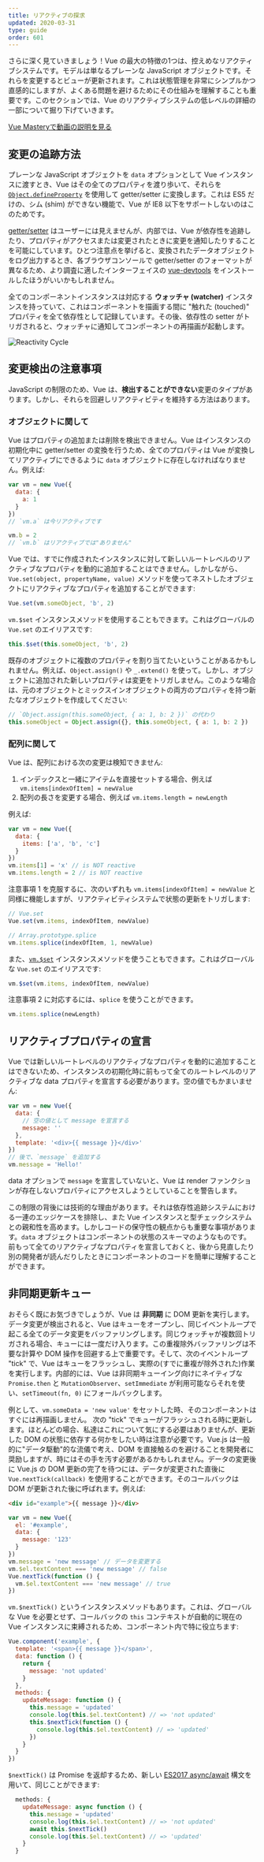 ```yaml
---
title: リアクティブの探求
updated: 2020-03-31
type: guide
order: 601
---
```


さらに深く見ていきましょう！Vue の最大の特徴の1つは、控えめなリアクティブシステムです。モデルは単なるプレーンな JavaScript オブジェクトです。それらを変更するとビューが更新されます。これは状態管理を非常にシンプルかつ直感的にしますが、よくある問題を避けるためにその仕組みを理解することも重要です。このセクションでは、Vue のリアクティブシステムの低レベルの詳細の一部について掘り下げていきます。

<div class="vue-mastery"><a href="https://www.vuemastery.com/courses/advanced-components/build-a-reactivity-system" target="_blank" rel="sponsored noopener" title="Vue Reactivity">Vue Masteryで動画の説明を見る</a></div>

## 変更の追跡方法

プレーンな JavaScript オブジェクトを `data` オプションとして Vue インスタンスに渡すとき、Vue はその全てのプロパティを渡り歩いて、それらを [`Object.defineProperty`](https://developer.mozilla.org/en-US/docs/Web/JavaScript/Reference/Global_Objects/Object/defineProperty) を使用して getter/setter に変換します。これは ES5 だけの、シム (shim) ができない機能で、Vue が IE8 以下をサポートしないのはこのためです。

[getter/setter](https://developer.mozilla.org/ja/docs/Web/JavaScript/Guide/Working_with_Objects#Defining_getters_and_setters) はユーザーには見えませんが、内部では、Vue が依存性を追跡したり、プロパティがアクセスまたは変更されたときに変更を通知したりすることを可能にしています。ひとつ注意点を挙げると、変換されたデータオブジェクトをログ出力するとき、各ブラウザコンソールで getter/setter のフォーマットが異なるため、より調査に適したインターフェイスの [vue-devtools](https://github.com/vuejs/vue-devtools) をインストールしたほうがいいかもしれません。

全てのコンポーネントインスタンスは対応する **ウォッチャ (watcher)** インスタンスを持っていて、これはコンポーネントを描画する間に "触れた (touched)" プロパティを全て依存性として記録しています。その後、依存性の setter がトリガされると、ウォッチャに通知してコンポーネントの再描画が起動します。

![Reactivity Cycle](/images/data.png)

## 変更検出の注意事項

JavaScript の制限のため、Vue は、**検出することができない**変更のタイプがあります。しかし、それらを回避しリアクティビティを維持する方法はあります。

### オブジェクトに関して

Vue はプロパティの追加または削除を検出できません。Vue はインスタンスの初期化中に getter/setter の変換を行うため、全てのプロパティは Vue が変換してリアクティブにできるように `data` オブジェクトに存在しなければなりません。例えば:


``` js
var vm = new Vue({
  data: {
    a: 1
  }
})
// `vm.a` は今リアクティブです

vm.b = 2
// `vm.b` はリアクティブでは"ありません"
```

Vue では、すでに作成されたインスタンスに対して新しいルートレベルのリアクティブなプロパティを動的に追加することはできません。しかしながら、`Vue.set(object, propertyName, value)` メソッドを使ってネストしたオブジェクトにリアクティブなプロパティを追加することができます:

``` js
Vue.set(vm.someObject, 'b', 2)
```

`vm.$set` インスタンスメソッドを使用することもできます。これはグローバルの `Vue.set` のエイリアスです:

``` js
this.$set(this.someObject, 'b', 2)
```

既存のオブジェクトに複数のプロパティを割り当てたいということがあるかもしれません。例えば、`Object.assign()` や `_.extend()` を使って。しかし、オブジェクトに追加された新しいプロパティは変更をトリガしません。このような場合は、元のオブジェクトとミックスインオブジェクトの両方のプロパティを持つ新たなオブジェクトを作成してください:

``` js
// `Object.assign(this.someObject, { a: 1, b: 2 })` の代わり
this.someObject = Object.assign({}, this.someObject, { a: 1, b: 2 })
```

### 配列に関して

Vue は、配列における次の変更は検知できません:

1. インデックスと一緒にアイテムを直接セットする場合、例えば `vm.items[indexOfItem] = newValue`
2. 配列の長さを変更する場合、例えば `vm.items.length = newLength`

例えば:

``` js
var vm = new Vue({
  data: {
    items: ['a', 'b', 'c']
  }
})
vm.items[1] = 'x' // is NOT reactive
vm.items.length = 2 // is NOT reactive
```

注意事項 1 を克服するに、次のいずれも `vm.items[indexOfItem] = newValue` と同様に機能しますが、リアクティビティシステムで状態の更新をトリガします:

``` js
// Vue.set
Vue.set(vm.items, indexOfItem, newValue)
```
``` js
// Array.prototype.splice
vm.items.splice(indexOfItem, 1, newValue)
```

また、[`vm.$set`](https://vuejs.org/v2/api/#vm-set) インスタンスメソッドを使うこともできます。これはグローバルな `Vue.set` のエイリアスです:

``` js
vm.$set(vm.items, indexOfItem, newValue)
```

注意事項 2 に対応するには、`splice` を使うことができます。

``` js
vm.items.splice(newLength)
```

## リアクティブプロパティの宣言

Vue では新しいルートレベルのリアクティブなプロパティを動的に追加することはできないため、インスタンスの初期化時に前もって全てのルートレベルのリアクティブな data プロパティを宣言する必要があります。空の値でもかまいません:

``` js
var vm = new Vue({
  data: {
    // 空の値として message を宣言する
    message: ''
  },
  template: '<div>{{ message }}</div>'
})
// 後で、`message` を追加する
vm.message = 'Hello!'
```

data オプションで `message` を宣言していないと、Vue は render ファンクションが存在しないプロパティにアクセスしようとしていることを警告します。

この制限の背後には技術的な理由があります。それは依存性追跡システムにおける一連のエッジケースを排除し、また Vue インスタンスと型チェックシステムとの親和性を高めます。しかしコードの保守性の観点からも重要な事項があります。`data` オブジェクトはコンポーネントの状態のスキーマのようなものです。前もって全てのリアクティブなプロパティを宣言しておくと、後から見直したり別の開発者が読んだりしたときにコンポーネントのコードを簡単に理解することができます。

## 非同期更新キュー

おそらく既にお気づきでしょうが、Vue は **非同期** に DOM 更新を実行します。データ変更が検出されると、Vue はキューをオープンし、同じイベントループで起こる全てのデータ変更をバッファリングします。同じウォッチャが複数回トリガされる場合、キューには一度だけ入ります。この重複除外バッファリングは不要な計算や DOM 操作を回避する上で重要です。そして、次のイベントループ "tick" で、Vue はキューをフラッシュし、実際の(すでに重複が除外された)作業を実行します。内部的には、Vue は非同期キューイング向けにネイティブな `Promise.then` と `MutationObserver`、`setImmediate` が利用可能ならそれを使い、`setTimeout(fn, 0)` にフォールバックします。

例として、`vm.someData = 'new value'` をセットした時、そのコンポーネントはすぐには再描画しません。 次の "tick" でキューがフラッシュされる時に更新します。ほとんどの場合、私達はこれについて気にする必要はありませんが、更新した DOM の状態に依存する何かをしたい時は注意が必要です。Vue.js は一般的に"データ駆動"的な流儀で考え、DOM を直接触るのを避けることを開発者に奨励しますが、時にはその手を汚す必要があるかもしれません。データの変更後に Vue.js の DOM 更新の完了を待つには、データが変更された直後に `Vue.nextTick(callback)` を使用することができます。そのコールバックは DOM が更新された後に呼ばれます。例えば:

``` html
<div id="example">{{ message }}</div>
```

``` js
var vm = new Vue({
  el: '#example',
  data: {
    message: '123'
  }
})
vm.message = 'new message' // データを変更する
vm.$el.textContent === 'new message' // false
Vue.nextTick(function () {
  vm.$el.textContent === 'new message' // true
})
```

`vm.$nextTick()` というインスタンスメソッドもあります。これは、グローバルな Vue を必要とせず、コールバックの `this` コンテキストが自動的に現在の Vue インスタンスに束縛されるため、コンポーネント内で特に役立ちます:

``` js
Vue.component('example', {
  template: '<span>{{ message }}</span>',
  data: function () {
    return {
      message: 'not updated'
    }
  },
  methods: {
    updateMessage: function () {
      this.message = 'updated'
      console.log(this.$el.textContent) // => 'not updated'
      this.$nextTick(function () {
        console.log(this.$el.textContent) // => 'updated'
      })
    }
  }
})
```

`$nextTick()` は Promise を返却するため、新しい [ES2017 async/await](https://developer.mozilla.org/ja/docs/Web/JavaScript/Reference/Statements/async_function) 構文を用いて、同じことができます:

``` js
  methods: {
    updateMessage: async function () {
      this.message = 'updated'
      console.log(this.$el.textContent) // => 'not updated'
      await this.$nextTick()
      console.log(this.$el.textContent) // => 'updated'
    }
  }
```
